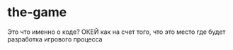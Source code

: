 # the-game
Это что именно о коде?
ОКЕЙ
как на счет того, что это место где будет разработка игрового процесса
